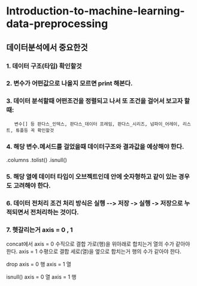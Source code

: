 # Introduction-to-machine-learning-data-preprocessing

## 데이터분석에서 중요한것

### 1. 데이터 구조(타입) 확인할것

### 2. 변수가 어떤값으로 나올지 모르면 print 해본다.

### 3. 데이터 분석할때 어떤조건을 정렬되고 나서 또 조건을 걸어서 보고자 할때: 
       변수[] 등 판다스_인덱스, 판다스_데이터 프레임, 판다스_시리즈, 넘파이_어레이, 리스트, 튜플등 꼭 확인할것

### 4. 해당 변수.메서드를 걸었을때 데이터구조와 결과값을 예상해야 한다.
.columns
.tolist()
.isnull()

### 5. 해당 열에 데이터 타입이 오브젝트인데 안에 숫자형하고 같이 있는 경우도 고려해야 한다.

### 6. 데이터 전처리 조건 처리 방식은 실행 --> 저장 -> 실행 -> 저장으로 누적되면서 전처리하는 것이다.

### 7. 헷갈리는거 axis = 0 , 1

concat에서 axis = 0 수직으로 결합 가로(행)을 위아래로 합치는거 열의 수가 같아야 한다. 
           axis = 1 수평으로 결합 세로(열)을 옆으로 합치는거 행의 수가 같아야 한다. 

drop axis = 0  행
     axis = 1  열
     
isnull()  axis = 0  열
          axis = 1  행
     

     

